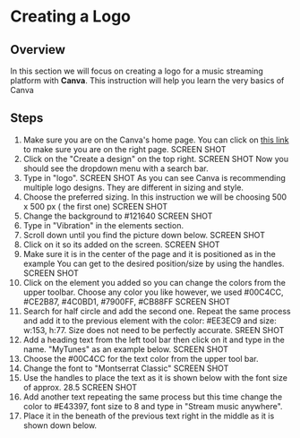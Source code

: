



# Creating a Logo 

## Overview

In this section we will focus on creating a logo for a music streaming platform with **Canva**. This instruction will help you learn the very basics of Canva

## Steps

1. Make sure you are on the Canva's home page. 
 You can click on [this link](https://www.canva.com/) to make sure you are on the right page.
 SCREEN SHOT
2. Click on the "Create a design" on the top right.
SCREEN SHOT
Now you should see the dropdown menu with a search bar.
3. Type in "logo".
SCREEN SHOT
As you can see Canva is recommending multiple logo designs. They are different in sizing and style.
4. Choose the preferred sizing. In this instruction we will be choosing 500 x 500 px ( the first one)
SCREEN SHOT
5. Change the background to #121640
SCREEN SHOT
6. Type in "Vibration" in the elements section. 
7. Scroll down until you find the picture down below.
SCREEN SHOT
8. Click on it so its added on the screen.
SCREEN SHOT
9. Make sure it is in the center of the page and it is positioned as in the example
You can get to the desired position/size by using the handles.
SCREEN SHOT 
10. Click on the element you added so you can change the colors from the upper toolbar.
Choose any color you like however, we used #00C4CC, #CE2B87, #4C0BD1, #7900FF, #CB88FF
SCREEN SHOT
11. Search for half circle and add the second one.
Repeat the same process and add it to the previous element with the color: #EE3EC9 and size: w:153, h:77.
Size does not need to be perfectly accurate.
SREEN SHOT
12. Add a heading text from the left tool bar then click on it and type in the name. "MyTunes" as an example below.
SCREEN SHOT
13. Choose the #00C4CC for the text color from the upper tool bar.
14. Change the font to "Montserrat Classic"
SCREEN SHOT
15. Use the handles to place the text as it is shown below with the font size of approx. 28.5
SCREEN SHOT
16. Add another text repeating the same process but this time change the color to #E43397, font size to 8 and type in "Stream music anywhere".
17. Place it in the beneath of the previous text right in the middle as it is shown down below.


